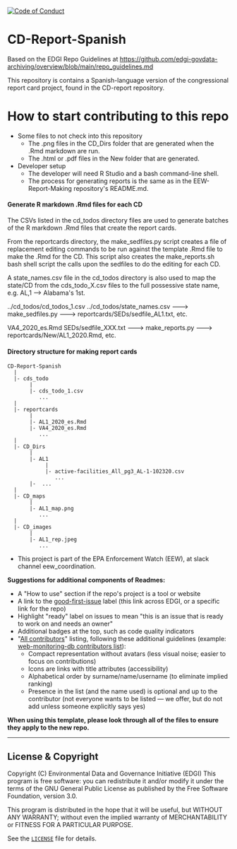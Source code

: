  [![Code of Conduct](https://img.shields.io/badge/%E2%9D%A4-code%20of%20conduct-blue.svg?style=flat)](https://github.com/edgi-govdata-archiving/overview/blob/main/CONDUCT.md)

# CD-Report-Spanish
Based on the EDGI Repo Guidelines at https://github.com/edgi-govdata-archiving/overview/blob/main/repo_guidelines.md

This repository is contains a Spanish-language version of the congressional report card project, found in the CD-report repository.

# How to start contributing to this repo
* Some files to not check into this repository
  - The .png files in the CD_Dirs folder that are generated when the .Rmd markdown are run.
  - The .html or .pdf files in the New folder that are generated.
* Developer setup
  - The developer will need R Studio and a bash command-line shell.
  - The process for generating reports is the same as in the EEW-Report-Making repository's README.md.
  
#### Generate R markdown .Rmd files for each CD

The CSVs listed in the cd_todos directory files are used to generate batches of the R markdown .Rmd files that create the report cards.

From the reportcards directory, the make_sedfiles.py script creates a file of replacement editing commands to be run against the template .Rmd file to make the .Rmd for the CD.  This script also creates the make_reports.sh bash shell script the calls upon the sedfiles to do the editing for each CD.

A state_names.csv file in the cd_todos directory is also used to map the state/CD from the cds_todo_X.csv files to the full possessive state name, e.g. AL,1 --> Alabama's 1st.

  ../cd_todos/cd_todos_1.csv
  ../cd_todos/state_names.csv   ---> make_sedfiles.py   ---> reportcards/SEDs/sedfile_AL1.txt, etc.
  
  VA4_2020_es.Rmd
  SEDs/sedfile_XXX.txt   ---> make_reports.py   ---> reportcards/New/AL1_2020.Rmd, etc.
  
#### Directory structure for making report cards
```
CD-Report-Spanish
  |
  |- cds_todo
       |
       |- cds_todo_1.csv
          ...
  |
  |- reportcards
       |
       |- AL1_2020_es.Rmd
       |- VA4_2020_es.Rmd
          ...
  |
  |- CD_Dirs
       |
       |- AL1
            |
            |- active-facilities_All_pg3_AL-1-102320.csv
               ...
       |-  ...
  |
  |- CD_maps
       |
       |- AL1_map.png
          ...
  |
  |- CD_images
       |
       |- AL1_rep.jpeg
          ...
  ```        
  
* This project is part of the EPA Enforcement Watch (EEW), at slack channel eew_coordination.

**Suggestions for additional components of Readmes:**
* A "How to use" section if the repo's project is a tool or website
* A link to the [good-first-issue](https://github.com/issues?q=is%3Aopen+is%3Aissue+label%3Agood-first-issue+user%3Aedgi-govdata-archiving) label (this link across EDGI, or a specific link for the repo)
* Highlight "ready" label on issues to mean "this is an issue that is ready to work on and needs an owner"
* Additional badges at the top, such as code quality indicators
* "[All contributors](https://github.com/kentcdodds/all-contributors#emoji-key)" listing, following these additional guidelines (example: [web-monitoring-db contributors list](https://github.com/edgi-govdata-archiving/web-monitoring-db#contributors)):
  - Compact representation without avatars (less visual noise; easier to focus on contributions)
  - Icons are links with title attributes (accessibility)
  - Alphabetical order by surname/name/username (to eliminate implied ranking)
  - Presence in the list (and the name used) is optional and up to the contributor (not everyone wants to be listed — we offer, but do not add unless someone explicitly says yes)

**When using this template, please look through all of the files to ensure they apply to the new repo.**

---

## License & Copyright

Copyright (C) <year> Environmental Data and Governance Initiative (EDGI)
This program is free software: you can redistribute it and/or modify it under the terms of the GNU General Public License as published by the Free Software Foundation, version 3.0.

This program is distributed in the hope that it will be useful, but WITHOUT ANY WARRANTY; without even the implied warranty of MERCHANTABILITY or FITNESS FOR A PARTICULAR PURPOSE.

See the [`LICENSE`](/LICENSE) file for details.
